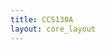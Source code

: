 ```yaml
---
title: CCS130A
layout: core_layout
---
```


<script>
var width = 161686;
var height = 3922;
var maxNativeZoom = 18;
var corePath = 'ccs130a';

var initialData = {};

var coreData = {'savePermission': false, 'saveURL': '/test', 'ppm': 0, 'popoutUrl': "ccs130a.html", 'assetName': "CCS130A", 'hasLatewood': true,
    'initialData': initialData };

</script>

